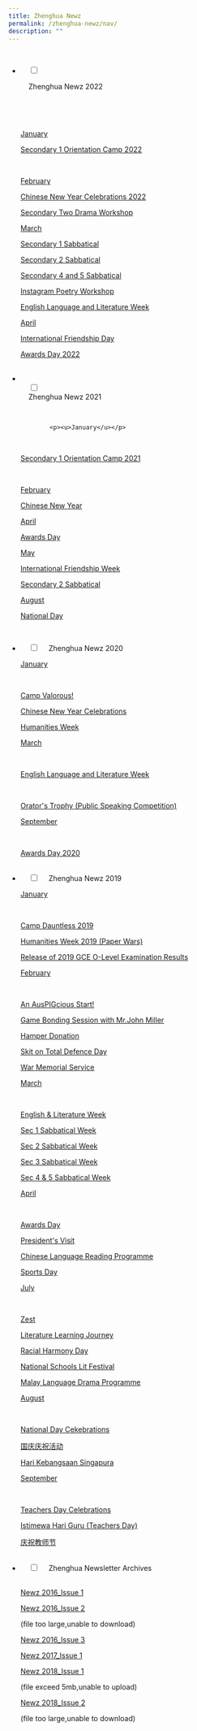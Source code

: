 ```yaml
---
title: Zhenghua Newz
permalink: /zhenghua-newz/nav/
description: ""
---
```

<ul class="jekyllcodex_accordion">

  <li>

    <input type="checkbox" id="accordion1">

    <label for="accordion1">Zhenghua Newz 2022</label>

    <div>

      <p><u>January</u></p>
			<p><a href="/zhenghua-newz/nav/Secondary-One-Orientation-Camp-2022/">Secondary 1 Orientation Camp 2022</a> </p>
			 <p><u>February</u></p>
			<p><a href="/zhenghua-newz/nav/cny-2022/">Chinese New Year Celebrations 2022</a> </p>
			<p><a href="/zhenghua-newz/nav/sec-2-drama-workshop">Secondary Two Drama Workshop</a> </p>
			<p><u>March</u></p>
			<p><a href="/zhenghua-newz/nav/sec-1-sab">Secondary 1 Sabbatical</a> </p>
			<p><a href="/zhenghua-newz/nav/sec-2-sab">Secondary 2 Sabbatical</a> </p>
			<p><a href="/zhenghua-newz/nav/sec-4-and-5-sab">Secondary 4 and 5 Sabbatical</a> </p>
				<p><a href="/zhenghua-newz/nav/insta-poetry-workshop">Instagram Poetry Workshop</a> </p>
			<p><a href="/zhenghua-newz/nav/eng-lang-and-lit-week">English Language and Literature Week</a> </p>
			<p><u>April</u></p>
			<p><a href="/zhenghua-newz/nav/internationa-friendship-day">International Friendship Day</a> </p>
			<p><a href="/zhenghua-newz/nav/awards-day-2022">Awards Day 2022</a> </p>
    </div>
	</li>
	<li>  
    <input type="checkbox" id="accordion2">  
    <label for="accordion2">Zhenghua Newz 2021</label>  
		
    <div>  
			
			<p><u>January</u></p>
      <p><a href="/zhenghua-newz/nav/sec-1-orientation-camp-2021">Secondary 1 Orientation Camp 2021</a></p>  
			<p><u>February</u></p>
			<p><a href="/zhenghua-newz/nav/cny-2021-">Chinese New Year</a> </p>
			<p><u>April</u></p>
			<p><a href="/zhenghua-newz/nav/awards-day-2021">Awards Day</a> </p>
			<p><u>May</u></p>
			<p><a href="/zhenghua-newz/nav/international-friendship-week">International Friendship Week</a> </p>
			<p><a href="/zhenghua-newz/nav/sec-2-sab-2021">Secondary 2 Sabbatical</a> </p>
			<p><u>August</u></p>
			<p><a href="/zhenghua-newz/nav/national-day">National Day</a> </p>
    </div>  
</li>
	<li>  
    <input type="checkbox" id="accordion3">  
    <label for="accordion3">Zhenghua Newz 2020</label>  
    <div>  
			<p><u>January</u></p>
      <p><a href="/zhenghua-newz/nav/camp-valorous">Camp Valorous!</a></p> 
			<p><a href="/zhenghua-newz/nav/cny-2020">Chinese New Year Celebrations</a> </p>
			<p><a href="/zhenghua-newz/nav/humanities-week">Humanities Week</a> </p>
			<p><u>March</u></p>
      <p><a href="/zhenghua-newz/nav/english-language-and-literature-week">English Language and Literature Week</a></p> 
			 <p><a href="/zhenghua-newz/nav/orator-trophy">Orator's Trophy (Public Speaking Competition)</a></p> 
			<p><u>September</u></p>
      <p><a href="/zhenghua-newz/nav/awards-day-2020">Awards Day 2020</a></p> 
    </div>  
</li>
	<li>  
    <input type="checkbox" id="accordion4">  
    <label for="accordion4">Zhenghua Newz 2019</label>  
    <div>  
			<p><u>January</u></p>
      <p><a href="/zhenghua-newz/nav/camp-dauntless-2019">Camp Dauntless 2019</a></p>
			<p><a href="/zhenghua-newz/nav/humanities-week-2019">Humanities Week 2019 (Paper Wars)</a></p>
			<p><a href="/zhenghua-newz/nav/2019-o-level-result">Release of 2019 GCE O-Level Examination Results</a></p>
			<p><u>February</u></p>
      <p><a href="/zhenghua-newz/nav/auspigcious-start">An AusPIGcious Start!</a></p>
			<p><a href="/zhenghua-newz/nav/game-bonding-session">Game Bonding Session with Mr.John Miller</a></p>
			<p><a href="/zhenghua-newz/nav/hamper-donation">Hamper Donation</a></p>
			<p><a href="/zhenghua-newz/nav/skit-on-total-defence-day">Skit on Total Defence Day</a></p>
			<p><a href="/zhenghua-newz/nav/war-memorial-service">War Memorial Service</a></p>
			<p><u>March</u></p>
      <p><a href="/zhenghua-newz/nav/english-and-literature-week-2019">English & Literature Week</a></p>
			<p><a href="/zhenghua-newz/nav/sec-1-sab-2019">Sec 1 Sabbatical Week</a></p>
			<p><a href="/zhenghua-newz/nav/sec-2-sab-2019">Sec 2 Sabbatical Week</a></p>
			<p><a href="/zhenghua-newz/nav/sec-3-sab-2019">Sec 3 Sabbatical Week</a></p>
			<p><a href="/zhenghua-newz/nav/sec-4-and-5-sab-2019">Sec 4 & 5 Sabbatical Week</a></p>
			<p><u>April</u></p>
      <p><a href="/zhenghua-newz/nav/awards-day-2019">Awards Day</a></p>
			<p><a href="/zhenghua-newz/nav/president-visit">President's Visit</a></p>
			<p><a href="/zhenghua-newz/nav/chinese-language-reading-programme">Chinese Language Reading Programme</a></p>
			<p><a href="/zhenghua-newz/nav/sports-day">Sports Day</a></p>
			<p><u>July</u></p>
      <p><a href="/zhenghua-newz/nav/zest">Zest</a></p>
			<p><a href="/zhenghua-newz/nav/literature-learning-journey">Literature Learning Journey</a></p>
			<p><a href="/zhenghua-newz/nav/racial-harmony-day">Racial Harmony Day</a></p>
			<p><a href="/zhenghua-newz/nav/national-school-lit-festival">National Schools Lit Festival</a></p>
			<p><a href="/zhenghua-newz/nav/malay-language-drama-programme-2019">Malay Language Drama Programme</a>
			</p>
			<p><u>August</u></p>
      <p><a href="/zhenghua-newz/nav/ndp-celeb-2019">National Day Cekebrations</a></p>
			<p><a href="/zhenghua-newz/nav/ndp-chi">国庆庆祝活动</a></p>
			<p><a href="/zhenghua-newz/nav/ndp-malay">Hari Kebangsaan Singapura</a></p>
			<p><u>September</u></p>
      <p><a href="/zhenghua-newz/nav/teachers-day-celeb">Teachers Day Celebrations</a></p>
			<p><a href="/zhenghua-newz/nav/istimewa-hari-guru">Istimewa Hari Guru (Teachers Day)</a></p>
			<p><a href="/zhenghua-newz/nav/jiao-shi-jie">庆祝教师节</a></p>
    </div>  
</li>
	<li>  
    <input type="checkbox" id="accordion5">  
    <label for="accordion5">Zhenghua Newsletter Archives</label>  
    <div>  
      <p><a href="/files/NewzIssue1.pdf">Newz 2016_Issue 1</a></p>
			<p><a href="">Newz 2016_Issue 2</a></p> (file too large,unable to download)
			<p><a href="/files/NewZ%202016_Issue%203.pdf">Newz 2016_Issue 3</a></p>
			<p><a href="/files/NewZ%202017_Issue%201.pdf">Newz 2017_Issue 1</a></p>
			<p><a href="">Newz 2018_Issue 1</a></p> (file exceed 5mb,unable to upload)
			<p><a href="">Newz 2018_Issue 2</a></p> (file too large,unable to download)
    </div>  
</li>
</ul>
